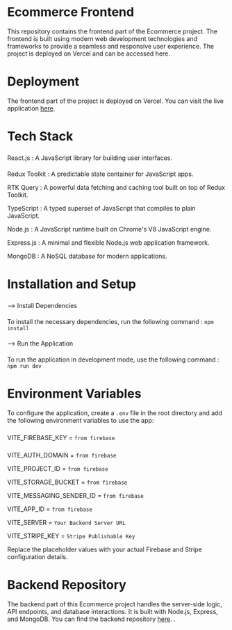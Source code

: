 # Ecommerce Frontend 
This repository contains the frontend part of the Ecommerce project. The frontend is built using modern web development technologies 
and frameworks to provide a seamless and responsive user experience. The project is deployed on Vercel and can be accessed here.

# Deployment        
The frontend part of the project is deployed on Vercel. You can visit the live application [here](https://ecommerce-frontend-build.vercel.app/).

# Tech Stack
<p style="line-height: 2;">
React.js : A JavaScript library for building user interfaces.    <br>
        
Redux Toolkit : A predictable state container for JavaScript apps.   <br> 

RTK Query : A powerful data fetching and caching tool built on top of Redux Toolkit.    <br>

TypeScript : A typed superset of JavaScript that compiles to plain JavaScript.    <br>

Node.js : A JavaScript runtime built on Chrome's V8 JavaScript engine.    <br>

Express.js : A minimal and flexible Node.js web application framework.    <br>

MongoDB : A NoSQL database for modern applications.    
</p>


 # Installation and Setup
<p style="line-height: 2;">
--> Install Dependencies        <br>
        
To install the necessary dependencies, run the following command : 
<code>npm install</code>
</p>

<p style="line-height: 2;">
--> Run the Application        <br>
        
To run the application in development mode, use the following command : 
<code>npm run dev</code>
</p>

# Environment Variables
To configure the application, create a <code>.env</code> file in the root directory and add the following environment variables to use the app:       

<p style="line-height: 2.5;">
VITE_FIREBASE_KEY = <code>from firebase</code>        <br>
        
VITE_AUTH_DOMAIN = <code>from firebase</code>        <br>

VITE_PROJECT_ID = <code>from firebase</code>        <br>

VITE_STORAGE_BUCKET = <code>from firebase</code>        <br>

VITE_MESSAGING_SENDER_ID = <code>from firebase</code>       <br> 

VITE_APP_ID = <code>from firebase</code>        <br>

VITE_SERVER = <code>Your Backend Server URL</code>        <br>

VITE_STRIPE_KEY = <code>Stripe Publishable Key</code>        <br>

Replace the placeholder values with your actual Firebase and Stripe configuration details.
</p>

# Backend Repository
The backend part of this Ecommerce project handles the server-side logic, API endpoints, and database interactions. 
It is built with Node.js, Express, and MongoDB. You can find the backend repository [here](https://github.com/NuancedNickel/Ecommerce-ServerBuild).
.
